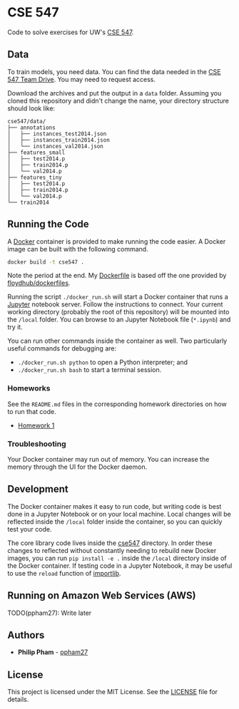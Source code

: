 # CSE 547

Code to solve exercises for UW's [CSE 547](https://courses.cs.washington.edu/courses/cse547/18sp/).

## Data

To train models, you need data. You can find the data needed in the [CSE 547 Team Drive](https://drive.google.com/drive/folders/1xdtYAOvOxwPMVydrsxNAA30YIOP6RoEJ). You may need to request access.

Download the archives and put the output in a `data` folder. Assuming you cloned this repository and didn't change the name, your directory structure should look like:

```
cse547/data/
├── annotations
│   ├── instances_test2014.json
│   ├── instances_train2014.json
│   └── instances_val2014.json
├── features_small
│   ├── test2014.p
│   ├── train2014.p
│   └── val2014.p
├── features_tiny
│   ├── test2014.p
│   ├── train2014.p
│   └── val2014.p
└── train2014
```

## Running the Code

A [Docker](https://hub.docker.com/) container is provided to make running the code easier. A Docker image can be built with the following command.
```sh
docker build -t cse547 .
```
Note the period at the end. My [Dockerfile](Dockerfile) is based off the one provided by [floydhub/dockerfiles](https://github.com/floydhub/dockerfiles/blob/master/dl/pytorch/0.3.1/Dockerfile-py3).

Running the script `./docker_run.sh` will start a Docker container that runs a [Jupyter](http://jupyter.org/) notebook server. Follow the instructions to connect. Your current working directory (probably the root of this repository) will be mounted into the `/local` folder. You can browse to an Jupyter Notebook file (`*.ipynb`) and try it.

You can run other commands inside the container as well. Two particularly useful commands for debugging are:

- `./docker_run.sh python` to open a Python interpreter; and
- `./docker_run.sh bash` to start a terminal session.

### Homeworks

See the `README.md` files in the corresponding homework directories on how to run that code.

- [Homework 1](hw1/README.md)

### Troubleshooting

Your Docker container may run out of memory. You can increase the memory through the UI for the Docker daemon.

## Development

The Docker container makes it easy to run code, but writing code is best done in a Jupyter Notebook or on your local machine. Local changes will be reflected inside the `/local` folder inside the container, so you can quickly test your code.

The core library code lives inside the [cse547](cse547) directory. In order these changes to reflected without constantly needing to rebuild new Docker images, you can run `pip install -e .` inside the `/local` directory inside of the Docker container. If testing code in a Jupyter Notebook, it may be useful to use the `reload` function of [importlib](https://docs.python.org/3/library/importlib.html).

## Running on Amazon Web Services (AWS)

TODO(ppham27): Write later

## Authors

* **Philip Pham** - [ppham27](https://github.com/ppham27)

## License

This project is licensed under the MIT License. See the [LICENSE](LICENSE) file for details.
